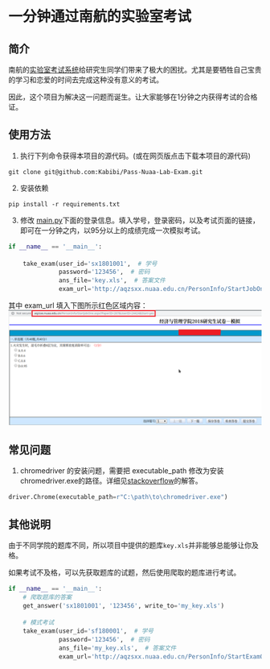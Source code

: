 # 一分钟通过南航的实验室考试

## 简介 

南航的[实验室考试系统](http://aqzsxx.nuaa.edu.cn/)给研究生同学们带来了极大的困扰。尤其是要牺牲自己宝贵的学习和恋爱的时间去完成这种没有意义的考试。

因此，这个项目为解决这一问题而诞生。让大家能够在1分钟之内获得考试的合格证。


## 使用方法

1. 执行下列命令获得本项目的源代码。(或在网页版点击下载本项目的源代码)
```shell
git clone git@github.com:Kabibi/Pass-Nuaa-Lab-Exam.git 
```

2. 安装依赖
```shell
pip install -r requirements.txt
```

3. 修改 [main.py](./main.py)下面的登录信息。填入学号，登录密码，以及考试页面的链接，即可在一分钟之内，以95分以上的成绩完成一次模拟考试。

```python
if __name__ == '__main__':
    
    take_exam(user_id='sx1801001',  # 学号
              password='123456',  # 密码
              ans_file='key.xls',  # 答案文件
              exam_url='http://aqzsxx.nuaa.edu.cn/PersonInfo/StartJobOne.aspx?PaperID=267&UserID=24424&Start=yes')  # 模拟考试或正式考试页面的链接
```

其中 exam_url 填入下图所示红色区域内容：
![](./img/img1.png)

## 常见问题

1. chromedriver 的安装问题，需要把 executable_path 修改为安装chromedriver.exe的路径。详细见[stackoverflow](https://stackoverflow.com/questions/42478591/python-selenium-chrome-webdriver')的解答。

```python
driver.Chrome(executable_path=r"C:\path\to\chromedriver.exe")
```


## 其他说明

由于不同学院的题库不同，所以项目中提供的题库`key.xls`并非能够总能够让你及格。

如果考试不及格，可以先获取题库的试题，然后使用爬取的题库进行考试。
```python
if __name__ == '__main__':
    # 爬取题库的答案
    get_answer('sx1801001', '123456', write_to='my_key.xls')

    # 模式考试
    take_exam(user_id='sf180001',  # 学号
              password='123456',  # 密码
              ans_file='my_key.xls',  # 答案文件
              exam_url='http://aqzsxx.nuaa.edu.cn/PersonInfo/StartExamOne.aspx?PaperID=69&UserID=28409&Start=yes')  # 模拟考试或正式考试页面的链接
```
